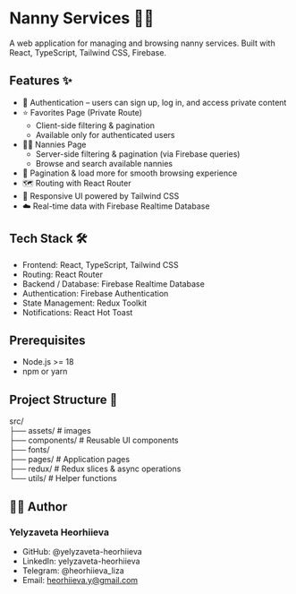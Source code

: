 # Nanny Services 👩‍🍼

A web application for managing and browsing nanny services.
Built with React, TypeScript, Tailwind CSS, Firebase.

## Features ✨

- 🔐 Authentication – users can sign up, log in, and access private content  
- ⭐ Favorites Page (Private Route)  
  - Client-side filtering & pagination  
  - Available only for authenticated users  
- 👩‍👧 Nannies Page  
  - Server-side filtering & pagination (via Firebase queries)  
  - Browse and search available nannies  
- 📄 Pagination & load more for smooth browsing experience    
- 🗺 Routing with React Router  
- 🎨 Responsive UI powered by Tailwind CSS  
- ☁️ Real-time data with Firebase Realtime Database  

## Tech Stack 🛠

- Frontend: React, TypeScript, Tailwind CSS
- Routing: React Router
- Backend / Database: Firebase Realtime Database
- Authentication: Firebase Authentication
- State Management: Redux Toolkit
- Notifications: React Hot Toast

## Prerequisites
- Node.js >= 18
- npm or yarn

## Project Structure 📂
src/  
├── assets/ # images  
├── components/ # Reusable UI components  
├── fonts/  
├── pages/ # Application pages  
├── redux/ # Redux slices & async operations  
└── utils/ # Helper functions  

## 👩‍💻 Author

### Yelyzaveta Heorhiieva

- GitHub: @yelyzaveta-heorhiieva
- LinkedIn: yelyzaveta-heorhiieva
- Telegram: @heorhiieva_liza
- Email: heorhiieva.y@gmail.com